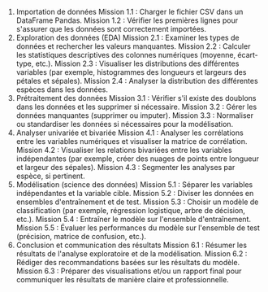 1. Importation de données
Mission 1.1 : Charger le fichier CSV dans un DataFrame Pandas.
Mission 1.2 : Vérifier les premières lignes pour s'assurer que les données sont correctement importées.
2. Exploration des données (EDA)
Mission 2.1 : Examiner les types de données et rechercher les valeurs manquantes.
Mission 2.2 : Calculer les statistiques descriptives des colonnes numériques (moyenne, écart-type, etc.).
Mission 2.3 : Visualiser les distributions des différentes variables (par exemple, histogrammes des longueurs et largeurs des pétales et sépales).
Mission 2.4 : Analyser la distribution des différentes espèces dans les données.
3. Prétraitement des données
Mission 3.1 : Vérifier s'il existe des doublons dans les données et les supprimer si nécessaire.
Mission 3.2 : Gérer les données manquantes (supprimer ou imputer).
Mission 3.3 : Normaliser ou standardiser les données si nécessaires pour la modélisation.
4. Analyser univariée et bivariée
Mission 4.1 : Analyser les corrélations entre les variables numériques et visualiser la matrice de corrélation.
Mission 4.2 : Visualiser les relations bivariées entre les variables indépendantes (par exemple, créer des nuages ​​de points entre longueur et largeur des sépales).
Mission 4.3 : Segmenter les analyses par espèce, si pertinent.
5. Modélisation (science des données)
Mission 5.1 : Séparer les variables indépendantes et la variable cible.
Mission 5.2 : Diviser les données en ensembles d'entraînement et de test.
Mission 5.3 : Choisir un modèle de classification (par exemple, régression logistique, arbre de décision, etc.).
Mission 5.4 : Entraîner le modèle sur l'ensemble d'entraînement.
Mission 5.5 : Évaluer les performances du modèle sur l'ensemble de test (précision, matrice de confusion, etc.).
6. Conclusion et communication des résultats
Mission 6.1 : Résumer les résultats de l'analyse exploratoire et de la modélisation.
Mission 6.2 : Rédiger des recommandations basées sur les résultats du modèle.
Mission 6.3 : Préparer des visualisations et/ou un rapport final pour communiquer les résultats de manière claire et professionnelle.